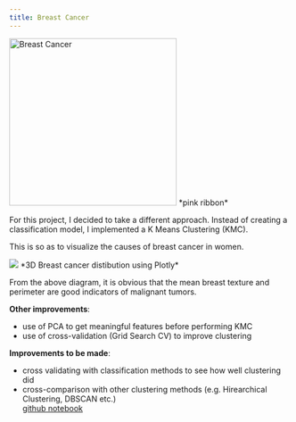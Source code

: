 ```yaml
---
title: Breast Cancer
---
```


<img src="https://www.yourhealth.net.au/wp-content/uploads/2017/09/pink-ribbon-for-breast-cancer-awareness.jpg" width="300" alt="Breast Cancer">  
*pink ribbon*

For this project, I decided to take a different approach. Instead of creating a classification model, I implemented a K Means Clustering (KMC).

This is so as to visualize the causes of breast cancer in women.

<img src="{{site.baseurl}}/assets/images/3D plot.jpg">
*3D Breast cancer distibution using Plotly*

From the above diagram, it is obvious that the mean breast texture and perimeter are good indicators of malignant tumors.

**Other improvements**:
- use of PCA to get meaningful features before performing KMC
- use of cross-validation (Grid Search CV) to improve clustering

**Improvements to be made**:
- cross validating with classification methods to see how well clustering did
- cross-comparison with other clustering methods (e.g. Hirearchical Clustering, DBSCAN etc.)  
[github notebook](https://github.com/manish-cr/data-science-projects/tree/master/Breast%20Cancer)